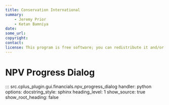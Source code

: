 ```yaml
---
title: Conservation International
summary:
    - Jeremy Prior
    - Ketan Bamniya
date:
some_url:
copyright:
contact:
license: This program is free software; you can redistribute it and/or modify it under the terms of the GNU Affero General Public License as published by the Free Software Foundation; either version 3 of the License, or (at your option) any later version.
---
```


# NPV Progress Dialog

::: src.cplus_plugin.gui.financials.npv_progress_dialog
    handler: python
    options:
        docstring_style: sphinx
        heading_level: 1
        show_source: true
        show_root_heading: false